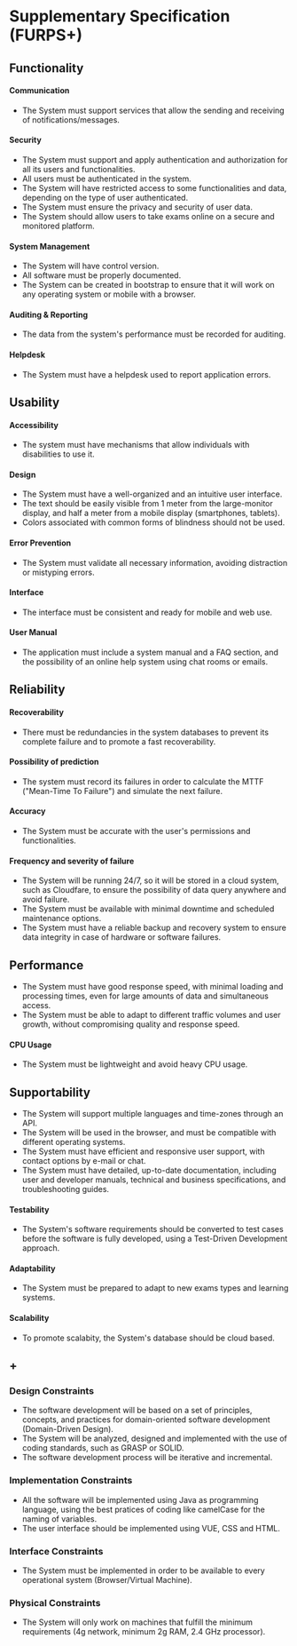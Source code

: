 # Supplementary Specification (FURPS+)

## Functionality

#### Communication
- The System must support services that allow the sending and receiving of notifications/messages.

#### Security
- The System must support and apply authentication and authorization for all its users and functionalities.
- All users must be authenticated in the system.
- The System will have restricted access to some functionalities and data, depending on the type of user authenticated.
- The System must ensure the privacy and security of user data.
- The System should allow users to take exams online on a secure and monitored platform.

#### System Management
- The System will have control version.
- All software must be properly documented.
- The System can be created in bootstrap to ensure that it will work on any operating system or mobile with a browser.

#### Auditing & Reporting
- The data from the system's performance must be recorded for auditing.

#### Helpdesk
- The System must have a helpdesk used to report application errors.


## Usability

#### Accessibility
- The system must have mechanisms that allow individuals with disabilities to use it.

#### Design
- The System must have a well-organized and an intuitive user interface.
- The text should be easily visible from 1 meter from the large-monitor display, and half a meter from a mobile display (smartphones, tablets).
- Colors associated with common forms of blindness should not be used.

#### Error Prevention
- The System must validate all necessary information, avoiding distraction or mistyping errors.

#### Interface
- The interface must be consistent and ready for mobile and web use.

#### User Manual
- The application must include a system manual and a FAQ section, and the possibility of an online help system using chat rooms or emails.


## Reliability

#### Recoverability
- There must be redundancies in the system databases to prevent its complete failure and to promote a fast recoverability.

#### Possibility of prediction
- The system must record its failures in order to calculate the MTTF ("Mean-Time To Failure") and simulate the next failure.

#### Accuracy
- The System must be accurate with the user's permissions and functionalities.

#### Frequency and severity of failure
- The System will be running 24/7, so it will be stored in a cloud system, such as Cloudfare, to ensure the possibility of data query anywhere and avoid failure.
- The System must be available with minimal downtime and scheduled maintenance options.
- The System must have a reliable backup and recovery system to ensure data integrity in case of hardware or software failures.


## Performance

- The System must have good response speed, with minimal loading and processing times, even for large amounts of data and simultaneous access.
- The System must be able to adapt to different traffic volumes and user growth, without compromising quality and response speed.

#### CPU Usage
- The System must be lightweight and avoid heavy CPU usage.


## Supportability

- The System will support multiple languages and time-zones through an API.
- The System will be used in the browser, and must be compatible with different operating systems.
- The System must have efficient and responsive user support, with contact options by e-mail or chat.
- The System must have detailed, up-to-date documentation, including user and developer manuals, technical and business specifications, and troubleshooting guides.

#### Testability
- The System's software requirements should be converted to test cases before the software is fully developed, using a Test-Driven Development approach.

#### Adaptability
- The System must be prepared to adapt to new exams types and learning systems.

#### Scalability
- To promote scalabity, the System's database should be cloud based.


## +

### Design Constraints
- The software development will be based on a set of principles, concepts, and practices for domain-oriented software development (Domain-Driven Design).
- The System will be analyzed, designed and implemented with the use of coding standards, such as GRASP or SOLID.
- The software development process will be iterative and incremental.

### Implementation Constraints
- All the software will be implemented using Java as programming language, using the best pratices of coding like camelCase for the naming of variables.
- The user interface should be implemented using VUE, CSS and HTML.

### Interface Constraints
- The System must be implemented in order to be available to every operational system (Browser/Virtual Machine).

### Physical Constraints
- The System will only work on machines that fulfill the minimum requirements (4g network, minimum 2g RAM, 2.4 GHz processor).